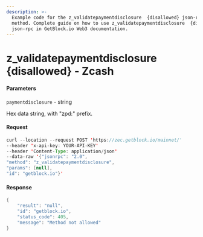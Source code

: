 ```yaml
---
description: >-
  Example code for the z_validatepaymentdisclosure  {disallowed} json-rpc
  method. Сomplete guide on how to use z_validatepaymentdisclosure  {disallowed}
  json-rpc in GetBlock.io Web3 documentation.
---
```


# z\_validatepaymentdisclosure {disallowed} - Zcash

#### Parameters

`paymentdisclosure` - string

Hex data string, with "zpd:" prefix.

#### Request

```java
curl --location --request POST 'https://zec.getblock.io/mainnet/' 
--header 'x-api-key: YOUR-API-KEY' 
--header 'Content-Type: application/json' 
--data-raw '{"jsonrpc": "2.0",
"method": "z_validatepaymentdisclosure",
"params": [null],
"id": "getblock.io"}'
```

#### Response

```java
{
    "result": "null",
    "id": "getblock.io",
    "status_code": 405,
    "message": "Method not allowed"
}
```
